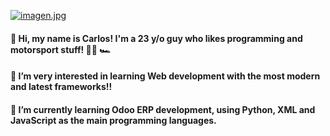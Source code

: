 [![imagen.jpg](https://i.postimg.cc/QNmkrBM4/imagen.jpg)](https://postimg.cc/Yj4m6CYY)
<h4> 👋 Hi, my name is Carlos! I'm a 23 y/o guy who likes programming and motorsport stuff! 👨‍💻 🏎️
<h4>👀 I’m very interested in learning Web development with the most modern and latest frameworks!!
<h4>🌱 I’m currently learning Odoo ERP development, using Python, XML and JavaScript as the main programming languages. 
